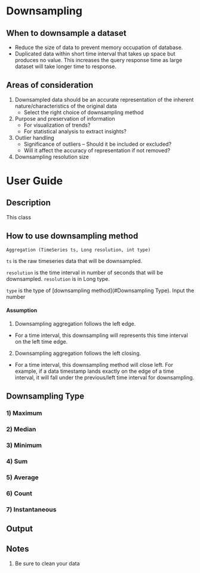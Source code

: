 # Downsampling
## When to downsample a dataset
- Reduce the size of data to prevent memory occupation of database.
- Duplicated data within short time interval that takes up space but produces no value. This increases the query response time as large dataset will take longer time to response.

## Areas of consideration
1) Downsampled data should be an accurate representation of the inherent nature/characteristics of the original data 
   - Select the right choice of downsampling method
2) Purpose and preservation of information
   - For visualization of trends?
   - For statistical analysis to extract insights?
3) Outlier handling
   - Significance of outliers – Should it be included or excluded?
   - Will it affect the accuracy of representation if not removed? 
4) Downsampling resolution size

# User Guide 
## Description
This class
## How to use downsampling method
``` 
Aggregation (TimeSeries ts, Long resolution, int type)
```
`ts` is the raw timeseries data that will be downsampled.

`resolution` is the time interval in number of seconds that will be downsampled. `resolution` is in Long type. 

`type` is the type of [downsampling method](#Downsampling Type). Input the number 



#### Assumption
1) Downsampling aggregation follows the left edge.
- For a time interval, this downsampling will represents this time interval on the left time edge.
2) Downsampling aggregation follows the left closing.
- For a time interval, this downsampling method will close left. For example, if a data timestamp lands exactly on the edge of a time interval, it will fall under the previous/left time interval for downsampling. 

## Downsampling Type
### 1) Maximum
### 2) Median
### 3) Minimum
### 4) Sum 
### 5) Average
### 6) Count
### 7) Instantaneous



## Output 

## Notes 
1) Be sure to clean your data 